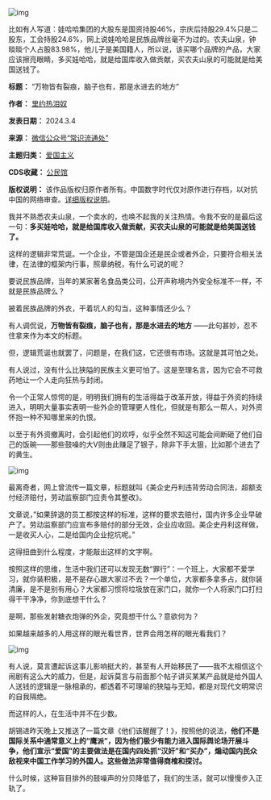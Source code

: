 ![img](https://chinadigitaltimes.net/chinese/files/2024/03/post-705627-65e62481abcfc.)


比如有人写道：娃哈哈集团的大股东是国资持股46%，宗庆后持股29.4%只是二股东，工会持股24.6%，网上说娃哈哈是民族品牌丝毫不为过的。农夫山泉，钟晱晱个人占股83.98%，他儿子是美国籍人，所以说，该买哪个品牌的产品，大家应该擦亮眼睛，多买娃哈哈，就是给国库收入做贡献，买农夫山泉的可能就是给美国送钱了。




**标题：** “万物皆有裂痕，脑子也有，那是水进去的地方”  

**作者：** [里约热泪奴](https://chinadigitaltimes.net/space/常识流通处)  

**发表日期：** 2024.3.4  

**来源：** [微信公众号“常识流通处”](https://web.archive.org/web/https://mp.weixin.qq.com/s/vks7AcDC_9IASE9H5erKxw)  

**主题归类：** [爱国主义](https://chinadigitaltimes.net/space/爱国主义)  

**CDS收藏：** [公民馆](https://chinadigitaltimes.net/space/%E5%85%AC%E6%B0%91%E9%A6%86)  

**版权说明：** 该作品版权归原作者所有。中国数字时代仅对原作进行存档，以对抗中国的网络审查。[详细版权说明](https://chinadigitaltimes.net/chinese/copyright)。


我并不熟悉农夫山泉，一个卖水的，也唤不起我的关注热情。令我不安的是最后这一句：**多买娃哈哈，就是给国库收入做贡献，买农夫山泉的可能就是给美国送钱了。** 


这样的逻辑非常荒诞。一个企业，不管是国企还是民企或者外企，只要符合相关法律，在法律的框架内行事，照章纳税，有什么可说的呢？


要说民族品牌，当年的某家著名食品类公司，公开声称境内外安全标准不一样，不就是民族品牌么？


披着民族品牌的外衣，干着坑人的勾当，这种事情还少么？


有人调侃说，**万物皆有裂痕，脑子也有，那是水进去的地方** ——此句甚妙，忍不住拿来作为本文的标题。


但，逻辑荒诞也就罢了，问题是，在我们这，它还很有市场。这就是其可怕之处。


有人说过，没有什么比狭隘的民族主义更可怕了。这是至理名言，因为它会不可救药地让一个人走向狂热与封闭。


令一个正常人惊愕的是，明明我们拥有的生活得益于改革开放，得益于外资的持续进入，明明大量事实表明一些外企的管理更人性化，但就是有那么一帮人，对外资怀抱一种不知哪里来的仇恨。


以至于有外资撤离时，会引起他们的欢呼，似乎全然不知这可能会间断砸了他们自己的饭碗——那些鼓噪的大V则由此赚足了银子，除非下手太狠，比如那个进去了的黄生。


![img](https://chinadigitaltimes.net/chinese/files/2024/03/post-705627-65e62481c4c21.)


最离奇者，网上曾流传一篇文章，标题就叫《美企史丹利违背劳动合同法，超额支付经济赔付，劳动监察部门应责令其整改》。


文章说，”如果辞退的员工都按这样的标准，这样的要求去赔付，国内许多企业早破产了。劳动监察部门应宣布多赔付的部分无效，企业应收回。美企史丹利这样做，一是收买人心，二是给国内企业挖坑呢。”


这得扭曲到什么程度，才能敲出这样的文字啊。


按照这样的思维，生活中我们还可以发现无数“罪行”：一个班上，大家都不爱学习，就你装积极，是不是存心跟大家过不去？一个单位，大家都多拿多占，就你装清廉，是不是别有用心？大家都习惯将垃圾放在家门口，就你一个人将家门口打扫得干干净净，你到底想干什么？


是啊，那些发射糖衣炮弹的外企，究竟想干什么？意欲何为？


如果越来越多的人用这样的眼光看世界，世界会用怎样的眼光看我们？


![img](https://chinadigitaltimes.net/chinese/files/2024/03/post-705627-65e624821e236.)


有人说，莫言遭起诉这事儿影响挺大的，甚至有人开始移民了——我不太相信这个闹剧有这么大的威力，但是，起诉莫言与前面那个帖子讲买某某产品就是给外国人人送钱的逻辑是一脉相承的，都透着不可理喻的狭隘与无知，都是对现代文明常识的自我隔绝。


而这样的人，在生活中并不在少数。


胡锡进昨天晚上又推送了一篇文章《他们该醒醒了！》，按照他的说法，**他们不是国际关系中通常意义上的“鹰派”，因为他们极少有能力进入国际舆论场开展斗争，他们宣示“爱国”的主要做法是在国内四处抓“汉奸”和“买办”，煽动国内民众敌视来中国工作学习的外国人。这些做法非常值得商榷和探讨。**  


什么时候，这种盲目排外的鼓噪声的分贝降低了，我们的生活，就可以慢慢步入正轨了。

